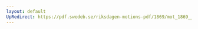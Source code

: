 ```yaml
---
layout: default
UpRedirect: https://pdf.swedeb.se/riksdagen-motions-pdf/1869/mot_1869__ak__00039/mot_1869__ak__00039_001.pdf
---
```


